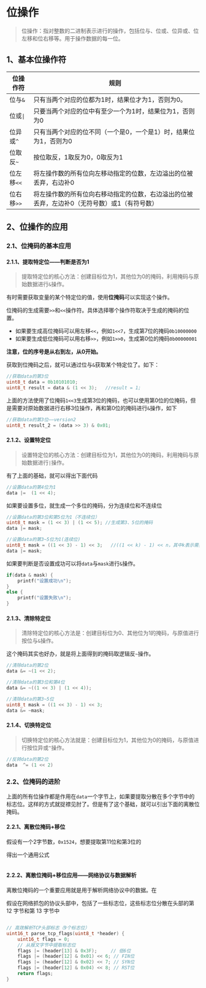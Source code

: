 # 位操作

> 位操作：指对整数的二进制表示进行的操作，包括位与、位或、位异或、位左移和位右移等。用于操作数据的每一位。

## 1、基本位操作符


|位操作符|规则|
|-|-|
|位与`&`|只有当两个对应的位都为1时，结果位才为1，否则为0。|
|位或`\|`|只要当两个对应的位中有至少一个为1时，结果位为1，否则为0|
|位异或`^`|只有当两个对应的位不同（一个是0，一个是1）时，结果位为1，否则为0|
|位取反`~`|按位取反，1取反为0，0取反为1|
|位左移`<<`|将左操作数的所有位向左移动指定的位数，左边溢出的位被丢弃，右边补0|
|位右移`>>`|将左操作数的所有位向右移动指定的位数，右边溢出的位被丢弃，左边补0（无符号数）或1（有符号数）|

## 2、位操作的应用

### 2.1、位掩码的基本应用

#### 2.1.1、提取特定位——判断是否为1

> 提取特定位的核心方法：创建目标位为1，其他位为0的掩码，利用掩码与原始数据进行`&`操作。


有时需要获取变量的某个特定位的值，使用**位掩码**可以实现这个操作。

位掩码的生成需要`>>`和`<<`操作符。具体选择哪个操作符取决于生成的掩码的位置。

- 如果要生成高位掩码可以用左移`<<`，例如`1<<7`，生成第7位的掩码`0b10000000`
- 如果要生成低位掩码可以用右移`>>`，例如`1>>0`，生成第0位的掩码`0b00000001`

**注意，位的序号是从右到左，从0开始。**

获取到位掩码之后，就可以通过位与`&`获取某个特定位了。如下：

```c
//获取data的第3位
uint8_t data = 0b10101010;
uint8_t result = data & (1 << 3);   //result = 1;
```

上面的方法使用了位掩码`1<<3`生成第3位的掩码，也可以使用第0位的位掩码，但是需要对原始数据进行右移3位操作，再和第0位的掩码进行`&`操作，如下

```c
//获取data的第3位——version2
uint8_t result_2 = (data >> 3) & 0x01;
```


#### 2.1.2、设置特定位

> 设置特定位的核心方法：创建目标位为1，其他位为0的掩码，利用掩码与原始数据进行`|`操作。


有了上面的基础，就可以得出下面代码

```c
//设置data的第4位为1
data |=  (1 << 4);
```

如果要设置多位，就生成一个多位的掩码，分为连续位和不连续位

```c
//设置data的第3位和第5位为1（不连续位）
uint8_t mask = (1 << 3) | (1 << 5); //生成第3、5位的掩码
data |= mask;

//设置data的第3~5位为1(连续位)
uint8_t mask = ((1 << 3) - 1) << 3;   //((1 << k) - 1) << n，其中k表示需要连续设置的位数，第3位到第5位，因此是3，n 表示起始位的位置，第3位到第5位，因此，这里是3
data |= mask;
```

如果要判断是否设置成功可以将`data`与`mask`进行`&`操作。

```c
if(data & mask) {
    printf("设置成功\n");
}
else {
    printf("设置失败\n");
}
```

#### 2.1.3、清除特定位

> 清除特定位的核心方法是：创建目标位为0、其他位为1的掩码，与原值进行按位与`&`操作。

这个掩码其实也好办，就是将上面得到的掩码取逻辑反`~`操作。

```c
//清除data的第2位
data &= ~(1 << 2);

//清除data的第3位和第4位
data &= ~((1 << 3) | (1 << 4));

//清除data的第3~5位
uint8_t mask = ((1 << 3) - 1) << 3;
data &= ~mask;
```

#### 2.1.4、切换特定位

> 切换特定位的核心方法就是：创建目标位为1，其他位为0的掩码，与原值进行按位异或`^`操作。

```c
//反转data的第2位
data  ^= (1 << 2)
```



### 2.2、位掩码的进阶

上面的所有位操作都是作用在`data`一个字节上，如果要提取分散在多个字节中的标志位。这样的方式就捉襟见肘了。但是有了这个基础，就可以引出下面的离散位掩码。

#### 2.2.1、离散位掩码+移位

假设有一个2字节数，`0x1524`，想要提取第11位和第3位的

得出一个通用公式

```c

```

#### 2.2.2、离散位掩码+移位应用——网络协议与数据解析

离散位掩码的一个重要应用就是用于解析网络协议中的数据。在




假设在网络抓包的协议头部中，包括了一些标志位，这些标志位分散在头部的第 12 字节和第 13 字节中

```mermaid

```

```c
// 高效解析TCP头部标志（9个标志位）
uint16_t parse_tcp_flags(uint8_t *header) {
    uint16_t flags = 0;
    // 从报文字节中提取标志位
    flags |= (header[13] & 0x3F);     // 低6位
    flags |= (header[12] & 0x01) << 6; // FIN位
    flags |= (header[12] & 0x02) << 7; // SYN位
    flags |= (header[12] & 0x04) << 8; // RST位
    return flags;
}
```
